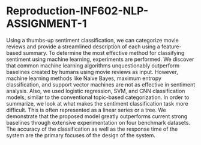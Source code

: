# Reproduction-INF602-NLP-ASSIGNMENT-1
Using a thumbs-up sentiment classification, we can categorize movie reviews and provide a streamlined description of each using a feature-based summary. 
To determine the most effective method for classifying sentiment using machine learning, experiments are performed. 
We discover that common machine learning algorithms unquestionably outperform baselines created by humans using movie reviews as input. 
However, machine learning methods like Naive Bayes, maximum entropy classification, and support vector machines are not as effective in sentiment analysis. 
Also, we used logistic regression, SVM, and CNN classification models, similar to the conventional topic-based categorization. In order to summarize, we look at what makes the sentiment classification task more difficult. 
This is often represented as a linear series or a tree. 
We demonstrate that the proposed model greatly outperforms current strong baselines through extensive experimentation on four benchmark datasets. 
The accuracy of the classification as well as the response time of the system are the primary focuses of the design of the system.
